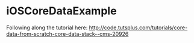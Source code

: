 iOSCoreDataExample
==================

Following along the tutorial here: http://code.tutsplus.com/tutorials/core-data-from-scratch-core-data-stack--cms-20926
